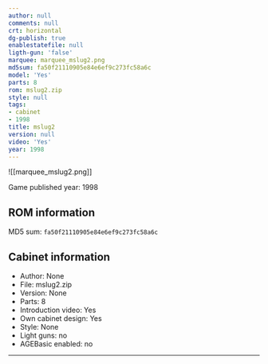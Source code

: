 ```yaml
---
author: null
comments: null
crt: horizontal
dg-publish: true
enablestatefile: null
ligth-gun: 'false'
marquee: marquee_mslug2.png
md5sum: fa50f21110905e84e6ef9c273fc58a6c
model: 'Yes'
parts: 8
rom: mslug2.zip
style: null
tags:
- cabinet
- 1998
title: mslug2
version: null
video: 'Yes'
year: 1998
---
```


![[marquee_mslug2.png]]

Game published year: 1998

## ROM information

MD5 sum: `fa50f21110905e84e6ef9c273fc58a6c` 

## Cabinet information

- Author: None
- File: mslug2.zip
- Version: None
- Parts: 8
- Introduction video: Yes
- Own cabinet design: Yes
- Style: None
- Light guns: no
- AGEBasic enabled: no

---
